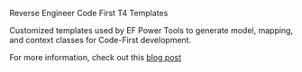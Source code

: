Reverse Engineer Code First T4 Templates


Customized templates used by EF Power Tools to generate model, mapping, and context classes for Code-First development.

For more information, check out this [blog post](http://www.gembalabs.com/2014/03/20/reverse-engineer-database-custom-code-first-entity-model-mappings/)

